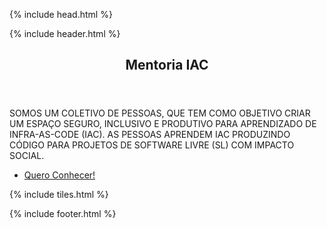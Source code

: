 ---
---

<html>

{% include head.html %}

<body>
  
{% include header.html %}

<!-- Banner -->
<section id="banner" class="major">
  <div class="inner">
    <header class="major">
      <h1>Mentoria IAC</h1>
    </header>
    <div class="content">
      <p style="text-transform: uppercase;">
        Somos um coletivo de pessoas, que tem como objetivo criar um espaço seguro, inclusivo e produtivo para aprendizado de infra-as-code (IaC). As pessoas aprendem IaC produzindo código para projetos de software livre (SL) com impacto social.
      </p>
      <ul class="actions">
        <li><a href="#one" class="button next scrolly">Quero Conhecer!</a></li>
      </ul>
    </div>
  </div>
</section>
  
  <!-- Main -->
<div id="main">
  {% include tiles.html %} 
</div>

{% include footer.html %}
  
</body>

</html>
  